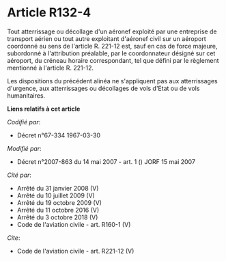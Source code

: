 # Article R132-4

Tout atterrissage ou décollage d'un aéronef exploité par une entreprise de transport aérien ou tout autre exploitant
d'aéronef civil sur un aéroport coordonné au sens de l'article R. 221-12 est, sauf en cas de force majeure, subordonné à
l'attribution préalable, par le coordonnateur désigné sur cet aéroport, du créneau horaire correspondant, tel que défini par
le règlement mentionné à l'article R. 221-12. 

Les dispositions du précédent alinéa ne s'appliquent pas aux atterrissages d'urgence, aux atterrissages ou décollages de vols
d'Etat ou de vols humanitaires.

**Liens relatifs à cet article**

_Codifié par_:

  - Décret n°67-334 1967-03-30

_Modifié par_:

  - Décret n°2007-863 du 14 mai 2007 - art. 1 () JORF 15 mai 2007

_Cité par_:

  - Arrêté du 31 janvier 2008 (V)
  - Arrêté du 10 juillet 2009 (V)
  - Arrêté du 19 octobre 2009 (V)
  - Arrêté du 11 octobre 2016 (V)
  - Arrêté du 3 octobre 2018 (V)
  - Code de l'aviation civile - art. R160-1 (V)

_Cite_:

  - Code de l'aviation civile - art. R221-12 (V)
